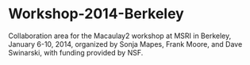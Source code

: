 Workshop-2014-Berkeley
======================

Collaboration area for the Macaulay2 workshop at MSRI in Berkeley, January
6-10, 2014, organized by Sonja Mapes, Frank Moore, and Dave Swinarski, with
funding provided by NSF.
